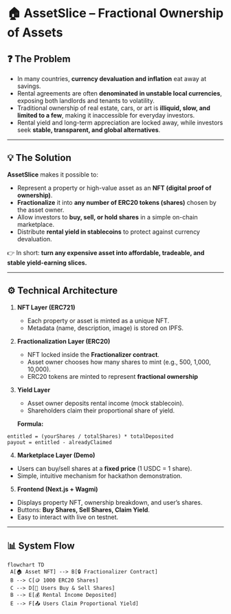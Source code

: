 # 🏠 AssetSlice – Fractional Ownership of Assets

## ❓ The Problem
- In many countries, **currency devaluation and inflation** eat away at savings.  
- Rental agreements are often **denominated in unstable local currencies**, exposing both landlords and tenants to volatility.  
- Traditional ownership of real estate, cars, or art is **illiquid, slow, and limited to a few**, making it inaccessible for everyday investors.  
- Rental yield and long-term appreciation are locked away, while investors seek **stable, transparent, and global alternatives**.  


---

## 💡 The Solution
**AssetSlice** makes it possible to:  
- Represent a property or high-value asset as an **NFT (digital proof of ownership)**.  
- **Fractionalize** it into **any number of ERC20 tokens (shares)** chosen by the asset owner.  
- Allow investors to **buy, sell, or hold shares** in a simple on-chain marketplace.  
- Distribute **rental yield in stablecoins** to protect against currency devaluation.  

👉 In short: **turn any expensive asset into affordable, tradeable, and stable yield-earning slices.**  

---

## ⚙️ Technical Architecture

1. **NFT Layer (ERC721)**  
   - Each property or asset is minted as a unique NFT.  
   - Metadata (name, description, image) is stored on IPFS.  

2. **Fractionalization Layer (ERC20)**  
   - NFT locked inside the **Fractionalizer contract**.  
   - Asset owner chooses how many shares to mint (e.g., 500, 1,000, 10,000).  
   - ERC20 tokens are minted to represent **fractional ownership**

3. **Yield Layer**  
   - Asset owner deposits rental income (mock stablecoin).  
   - Shareholders claim their proportional share of yield.  

   **Formula:**  
```
entitled = (yourShares / totalShares) * totalDeposited
payout = entitled - alreadyClaimed
```


4. **Marketplace Layer (Demo)**  
- Users can buy/sell shares at a **fixed price** (1 USDC = 1 share).  
- Simple, intuitive mechanism for hackathon demonstration.  

5. **Frontend (Next.js + Wagmi)**  
- Displays property NFT, ownership breakdown, and user’s shares.  
- Buttons: **Buy Shares, Sell Shares, Claim Yield**.  
- Easy to interact with live on testnet.  

---

## 📊 System Flow

```mermaid
flowchart TD
 A[🏠 Asset NFT] --> B[🔒 Fractionalizer Contract]
 B --> C[🪙 1000 ERC20 Shares]
 C --> D[👥 Users Buy & Sell Shares]
 B --> E[💰 Rental Income Deposited]
 E --> F[📤 Users Claim Proportional Yield]
